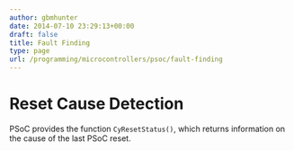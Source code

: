 ```yaml
---
author: gbmhunter
date: 2014-07-10 23:29:13+00:00
draft: false
title: Fault Finding
type: page
url: /programming/microcontrollers/psoc/fault-finding
---
```


# Reset Cause Detection

PSoC provides the function `CyResetStatus()`, which returns information on the cause of the last PSoC reset.
